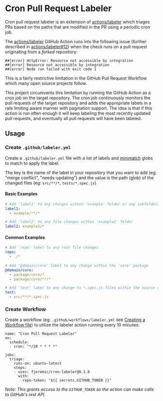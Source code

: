 # Cron Pull Request Labeler

Cron pull request labeler is an extension of [actions/labeler](https://github.com/actions/labeler) which triages PRs based on the paths that are modified in the PR using a periodic cron job.

The [actions/labeler](https://github.com/actions/labeler) GitHub Action runs into the following issue (further described in [actions/labeler#12](https://github.com/actions/labeler/issues/12)) when the check runs on a pull request originating from a _forked_ repository:

```
##[error] HttpError: Resource not accessible by integration
##[error] Resource not accessible by integration
##[error] Node run failed with exit code 1
```

This is a fairly restrictive limitation in the GitHub Pull Request Workflow which many open source projects follow.

This project circumvents this limitation by running the GitHub Action as a cron job on the target repository. The cron job continuously monitors the pull requests of the target repository and adds the appropriate labels in a rate limiting aware manner with pagination support. The idea is that if this action is run often enough it will keep labeling the most recently updated pull requests, and eventually all pull requests will have been labeled.

## Usage

### Create `.github/labeler.yml`

Create a `.github/labeler.yml` file with a list of labels and [minimatch](https://github.com/isaacs/minimatch) globs to match to apply the label.

The key is the name of the label in your repository that you want to add (eg: "merge conflict", "needs-updating") and the value is the path (glob) of the changed files (eg: `src/**/*`, `tests/*.spec.js`)

#### Basic Examples

```yml
# Add 'label1' to any changes within 'example' folder or any subfolders
label1:
  - example/**/*

# Add 'label2' to any file changes within 'example2' folder
label2: example2/*
```

#### Common Examples

```yml
# Add 'repo' label to any root file changes
repo:
  - ./*
  
# Add '@domain/core' label to any change within the 'core' package
@domain/core:
  - package/core/*
  - package/core/**/*

# Add 'test' label to any change to *.spec.js files within the source dir
test:
  - src/**/*.spec.js
```

### Create Workflow

Create a workflow (eg: `.github/workflows/labeler.yml` see [Creating a Workflow file](https://help.github.com/en/articles/configuring-a-workflow#creating-a-workflow-file)) to utilize the labeler action running every 10 minutes:

```
name: "Cron Pull Request Labeler"
on:
  schedule:
  - cron: "*/10 * * * *"

jobs:
  triage:
    runs-on: ubuntu-latest
    steps:
    - uses: fjeremic/cron-labeler@0.1.0
      with:
        repo-token: "${{ secrets.GITHUB_TOKEN }}"
```

_Note: This grants access to the `GITHUB_TOKEN` so the action can make calls to GitHub's rest API._
